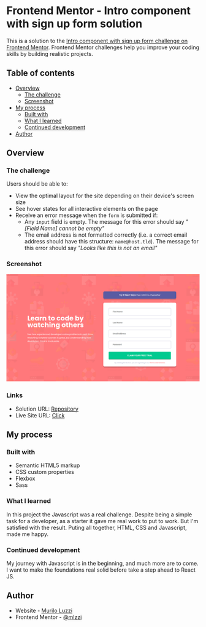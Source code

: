 # Frontend Mentor - Intro component with sign up form solution

This is a solution to the [Intro component with sign up form challenge on Frontend Mentor](https://www.frontendmentor.io/challenges/intro-component-with-signup-form-5cf91bd49edda32581d28fd1). Frontend Mentor challenges help you improve your coding skills by building realistic projects.

## Table of contents

- [Overview](#overview)
  - [The challenge](#the-challenge)
  - [Screenshot](#screenshot)
- [My process](#my-process)
  - [Built with](#built-with)
  - [What I learned](#what-i-learned)
  - [Continued development](#continued-development)
- [Author](#author)

## Overview

### The challenge

Users should be able to:

- View the optimal layout for the site depending on their device's screen size
- See hover states for all interactive elements on the page
- Receive an error message when the `form` is submitted if:
  - Any `input` field is empty. The message for this error should say _"[Field Name] cannot be empty"_
  - The email address is not formatted correctly (i.e. a correct email address should have this structure: `name@host.tld`). The message for this error should say _"Looks like this is not an email"_

### Screenshot

![](./screenshot.png)

### Links

- Solution URL: [Repository](https://github.com/mlzzi/intro-component-with-signup-form-master)
- Live Site URL: [Click](https://mlzzi.github.io/intro-component-with-signup-form-master/)

## My process

### Built with

- Semantic HTML5 markup
- CSS custom properties
- Flexbox
- Sass

### What I learned

In this project the Javascript was a real challenge. Despite being a simple task for a developer, as a starter it gave me real work to put to work. But I'm satisfied with the result.
Puting all together, HTML, CSS and Javascript, made me happy.

### Continued development

My journey with Javascript is in the beginning, and much more are to come. I want to make the foundations real solid before take a step ahead to React JS.

## Author

- Website - [Murilo Luzzi](https://www.linkedin.com/in/muriloluzzi/)
- Frontend Mentor - [@mlzzi](https://www.frontendmentor.io/profile/mlzzi)
